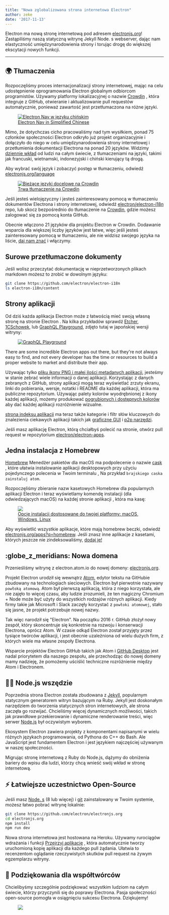 ```yaml
---
title: "Nowa zglobalizowana strona internetowa Electron"
author: zeke
date: '2017-11-13'
---
```


Electron ma nową stronę internetową pod adresem [electronjs.org](https://electronjs.org)! Zastąpiliśmy naszą statyczną witrynę Jekyll Node. s webserver, dając nam elastyczność umiędzynarodowienia strony i torując drogę do większej ekscytacji nowych funkcji.

---

## 🌍 Tłumaczenia

Rozpoczęliśmy proces internacjonalizacji strony internetowej, mając na celu udostępnienie oprogramowania Electron globalnym odbiorcom programistów. Używamy platformy lokalizacyjnej o nazwie [Crowdin](https://crowdin.com/project/electron) , która integruje z GitHub, otwieranie i aktualizowanie pull requestów automatycznie, ponieważ zawartość jest przetłumaczona na różne języki.

<figure>
  <a href="https://electronjs.org/languages">
    <img src="https://user-images.githubusercontent.com/2289/32803530-a35ff774-c938-11e7-9b98-5c0cfb679d84.png" alt="Electron Nav w języku chińskim">
    <figcaption>Electron Nav in Simplified Chinese</figcaption>
  </a>
</figure>

Mimo, że dotychczas cicho pracowaliśmy nad tym wysiłkiem, ponad 75 członków społeczności Electron odkryło już projekt organizacyjnie i dołączyło do niego w celu umiędzynarodowienia strony internetowej i przetłumienia dokumentacji Electrona na ponad 20 języków. Widzimy [dziennie wkład](https://github.com/electron/electron-i18n/pulls?utf8=%E2%9C%93&q=is%3Apr%20author%3Aglotbot%20) od ludzi na całym świecie, z tłumaczeniami na języki, takimi jak francuski, wietnamski, indonezyjski i chiński kierujący tą drogą.

Aby wybrać swój język i zobaczyć postęp w tłumaczeniu, odwiedź [electronjs.org/language](https://electronjs.org/languages)

<figure>
  <a href="https://electronjs.org/languages">
    <img class="screenshot" src="https://user-images.githubusercontent.com/2289/32754734-e8e43c04-c886-11e7-9f34-f2da2bb4357b.png" alt="Bieżące języki docelowe na Crowdin">
    <figcaption>Trwa tłumaczenie na Crowdin</figcaption>
  </a>
</figure>

Jeśli jesteś wielojęzyczny i jesteś zainteresowany pomocą w tłumaczeniu dokumentów Electrona i strony internetowej, odwiedź [electron/electron-i18n](https://github.com/electron/electron-i18n#readme) repo, lub skocz bezpośrednio do tłumaczenie na [Crowdin](https://crowdin.com/project/electron), gdzie możesz zalogować się za pomocą konta GitHub.

Obecnie włączono 21 języków dla projektu Electron w Crowdin. Dodawanie wsparcia dla większej liczby języków jest łatwe, więc jeśli jesteś zainteresowany pomocą w tłumaczeniu, ale nie widzisz swojego języka na liście, [daj nam znać](https://github.com/electron/electronjs.org/issues/new) i włączymy.

## Surowe przetłumaczone dokumenty

Jeśli wolisz przeczytać dokumentację w nieprzetworzonych plikach markdown możesz to zrobić w dowolnym języku:

```sh
git clone https://github.com/electron/electron-i18n
ls electron-i18n/content
```

## Strony aplikacji

Od dziś każda aplikacja Electron może z łatwością mieć swoją własną stronę na stronie Electron . Na kilka przykładów sprawdź [Etcher](https://electronjs.org/apps/etcher), [1CSchowek](https://electronjs.org/apps/1clipboard), lub [GraphQL Playground](https://electronjs.org/apps/graphql-playground), zdjęto tutaj w japońskiej wersji witryny:

<figure>
  <a href="https://electronjs.org/apps/graphql-playground">
    <img class="screenshot" src="https://user-images.githubusercontent.com/2289/32871096-f5043292-ca33-11e7-8d03-a6a157aa183d.png" alt="GraphQL Playground">
  </a>
</figure>

There are some incredible Electron apps out there, but they're not always easy to find, and not every developer has the time or resources to build a proper website to market and distribute their app.

Używając tylko [pliku ikony PNG i małej ilości metadanych aplikacji](https://github.com/electron/electron-apps/blob/master/contributing.md), jesteśmy w stanie zebrać wiele informacji o danej aplikacji. Korzystając z danych zebranych z GitHub, strony aplikacji mogą teraz wyświetlać zrzuty ekranu, linki do pobierania, wersje, notatki i README dla każdej aplikacji, która ma publiczne repozytorium. Używając palety kolorów wyodrębnionej z ikony każdej aplikacji, możemy produkować [pogrubionych i dostępnych kolorów](https://github.com/zeke/pick-a-good-color) aby dać każdej aplikacji rozróżnienie wizualne.

[strona indeksu aplikacji](https://electronjs.org/apps) ma teraz także kategorie i filtr słów kluczowych do znalezienia ciekawych aplikacji takich jak [graficzne GUI](https://electronjs.org/apps?q=graphql) i [p2p narzędzi](https://electronjs.org/apps?q=graphql).

Jeśli masz aplikację Electron, którą chciałbyś polecić na stronie, otwórz pull request w repozytorium [electron/electron-apps](https://github.com/electron/electron-apps).

## Jedna instalacja z Homebrew

[Homebrew](https://brew.sh) Menedżer pakietów dla macOS ma podpolecenie o nazwie [cask](https://caskroom.github.io) , które ułatwia instalowanie aplikacji desktopowych przy użyciu pojedynczego polecenia w Twoim terminalu , Na przykład `brajskiego caska zainstaluj atom`.

Rozpoczęliśmy zbieranie nazw kasetowych Homebrew dla popularnych aplikacji Electron i teraz wyświetlamy komendę instalacji (dla odwiedzających macOS) na każdej stronie aplikacji , która ma kasę:

<figure>
  <a href="https://electronjs.org/apps/dat">
   <img class="screenshot" src="https://user-images.githubusercontent.com/2289/32871246-c5ef6f2a-ca34-11e7-8eb4-3a5b93b91007.png">
   <figcaption>Opcje instalacji dostosowane do twojej platformy: macOS, Windows, Linux</figcaption>
  </a>
</figure>

Aby wyświetlić wszystkie aplikacje, które mają homebrew beczki, odwiedź [electronjs.org/apps?q=homebrew](https://electronjs.org/apps?q=homebrew). Jeśli znasz inne aplikacje z kasetami, których jeszcze nie zindeksowaliśmy, [dodaj je!](https://github.com/electron/electron-apps/blob/master/contributing.md)

## :globe_z_meridians: Nowa domena

Przenieśliśmy witrynę z electron.atom.io do nowej domeny: [electronjs.org](https://electronjs.org).

Projekt Electron urodził się wewnątrz [Atom](https://atom.io), edytor tekstu na GitHubie zbudowany na technologiach sieciowych. Electron był pierwotnie nazywany `powłoką atomową`. Atom był pierwszą aplikacją, która z niego korzystała, ale nie zajęło to więcej czasu, aby ludzie zrozumieli, że ten magiczny Chromium + Node może być użyty do wszystkich rodzajów różnych aplikacji. Kiedy firmy takie jak Microsoft i Slack zaczęły korzystać z `powłoki atomowej`, stało się jasne, że projekt potrzebuje nowej nazwy.

Tak więc narodził się "Electron". Na początku 2016 r. GitHub złożył nowy zespół, który skoncentruje się konkretnie na rozwoju i konserwacji Electrona, oprócz Atom. W czasie odkąd Electron został przyjęty przez tysiące twórców aplikacji, i jest obecnie uzależniona od wielu dużych firm, z których wiele ma własne zespoły Electrona.

Wsparcie projektów Electron GitHub takich jak Atom i [GitHub Desktop](https://desktop.github.com) jest nadal priorytetem dla naszego zespołu, ale przechodząc do nowej domeny mamy nadzieję, że pomożemy uściślić techniczne rozróżnienie między Atom i Electronem.

## 🐢🚀 Node.js wszędzie

Poprzednia strona Electron została zbudowana z [Jekyll](https://jekyllrb.com), popularnym statycznym generatorem witryn bazującym na Ruby. Jekyll jest doskonałym narzędziem do tworzenia statycznych stron internetowych, ale strona zaczęła go rozwijać. Chcieliśmy więcej dynamicznych możliwości, takich jak prawidłowe przekierowanie i dynamiczne renderowanie treści, więc serwer [Node.js](https://nodejs.org) był oczywistym wyborem.

Ekosystem Electron zawiera projekty z komponentami napisanymi w wielu różnych językach programowania, od Pythona do C++ do Bash. Ale JavaScript jest fundamentem Electron i jest językiem najczęściej używanym w naszej społeczności.

Migrując stronę internetową z Ruby do Node.js, dążymy do obniżenia bariery do wpisu dla ludzi, którzy chcą wnieść swój wkład w stronę internetową.

## ⚡ Łatwiejsze uczestnictwo Open-Source

Jeśli masz [Node. s](https://nodejs.org) (8 lub więcej) i [git](https://git-scm.org) zainstalowany w Twoim systemie, możesz łatwo pobrać witrynę lokalnie:

```sh
git clone https://github.com/electron/electronjs.org
cd electronjs.org
npm install
npm run dev
```

Nowa strona internetowa jest hostowana na Heroku. Używamy rurociągów wdrażania i funkcji [Przejrzyj aplikacje](https://devcenter.heroku.com/articles/github-integration-review-apps) , która automatycznie tworzy uruchomioną kopię aplikacji dla każdego pull żądania. Ułatwia to recenzentom oglądanie rzeczywistych skutków pull request na żywym egzemplarzu witryny.

## 🙏 Podziękowania dla współtwórców

Chcielibyśmy szczególnie podziękować wszystkim ludziom na całym świecie, którzy przyczynili się do poprawy Electrona. Pasja społeczności open-source pomogła w osiągnięciu sukcesu Electrona. Dziękujemy!

<figure>
  <img src="https://user-images.githubusercontent.com/2289/32871386-92eaa4ea-ca35-11e7-9511-a746c7fbf2c4.png">
</figure>